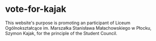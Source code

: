 # vote-for-kajak

This website's purpose is promoting an participant of Liceum Ogólnokształcące im. Marszałka Stanisława Małachowskiego w Płocku, Szymon Kajak, for the principle of the Student Council.
